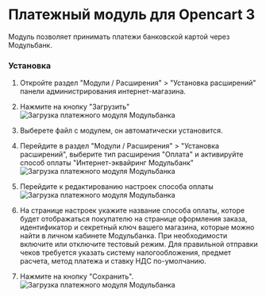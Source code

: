 # Платежный модуль для Opencart 3

Модуль позволяет принимать платежи банковской картой через Модульбанк.

### Установка

1. Откройте раздел "Модули / Расширения" > "Установка расширений" панели администрирования интернет-магазина.
2. Нажмите на кнопку "Загрузить"
![Загрузка платежного модуля Модульбанка](https://modulbank-pay.github.io/screenshots/opencart3/1.png)
3. Выберете файл с модулем, он автоматически установится.
4. Перейдите в раздел "Модули / Расширения" > "Установка расширений", выберите тип расширения "Оплата" и активируйте способ оплаты "Интернет-эквайринг Модульбанк"
![Загрузка платежного модуля Модульбанка](https://modulbank-pay.github.io/screenshots/opencart3/2.png)
5. Перейдите к редактированию настроек способа оплаты
![Загрузка платежного модуля Модульбанка](https://modulbank-pay.github.io/screenshots/opencart3/3.png)


5. На странице настроек укажите название способа оплаты, которе будет отображаться покупателю на странице оформления заказа, идентификатор и секретный ключ вашего магазина, которые можно найти в личном кабинете Модульбанка. При необходимости включите или отключите тестовый режим.
Для правильной отправки чеков требуется указать систему налогообложения, предмет расчета, метод платежа и ставку НДС по-умолчанию.
6. Нажмите на кнопку "Сохранить".
![Загрузка платежного модуля Модульбанка](https://modulbank-pay.github.io/screenshots/opencart3/4.png)